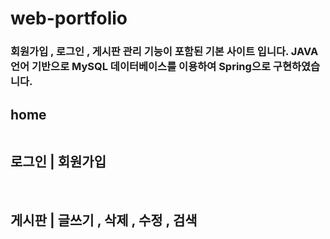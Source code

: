# web-portfolio

<h3>
회원가입 , 로그인 , 게시판 관리 기능이 포함된 기본 사이트 입니다. 
JAVA 언어 기반으로 MySQL 데이터베이스를 이용하여 Spring으로 구현하였습니다. 
</h3>




<h2>home</h2>
<img src="img/java1.png" alt="">


<h2>로그인 | 회원가입 </h2>
<img src="img/java2.png" alt="">
<img src="img/java3.png" alt="">

<h2>게시판 | 글쓰기 , 삭제 , 수정 , 검색 </h2>
<img src="img/java4.png" alt="">
<img src="img/java5.png" alt="">
<img src="img/java6.png" alt="">
<img src="img/java7.png" alt="">
<img src="img/java8.png" alt="">
